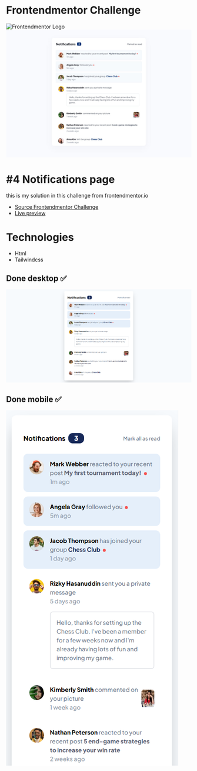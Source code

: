# Frontendmentor Challenge

![Frontendmentor Logo](https://miro.medium.com/max/1100/0*cfYEyKU7fH1Vz37c.png)
![Challenge](challenge/design/desktop-design.jpg)

# #4 Notifications page
this is my solution in this challenge from frontendmentor.io

- [Source Frontendmentor Challenge](https://www.frontendmentor.io/challenges/notifications-page-DqK5QAmKbC)
- [Live preview](https://fairstyle.github.io/frontendmentor-Notifications-page/)

# Technologies
- Html
- Tailwindcss

## Done desktop ✅
![](done/done-desktop.png)

## Done mobile ✅
![](done/done-mobile.png)